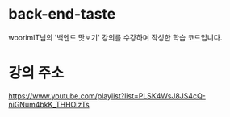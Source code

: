 # back-end-taste
woorimIT님의 '백엔드 맛보기' 강의를 수강하며 작성한 학습 코드입니다.

# 강의 주소
https://www.youtube.com/playlist?list=PLSK4WsJ8JS4cQ-niGNum4bkK_THHOizTs
